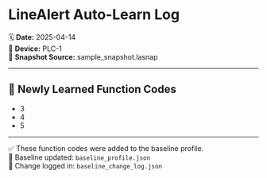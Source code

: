 # LineAlert Auto-Learn Log

🗓 **Date:** 2025-04-14  
🔧 **Device:** PLC-1  
📁 **Snapshot Source:** sample_snapshot.lasnap  

---

## 📌 Newly Learned Function Codes
- 3
- 4
- 5

---

✅ These function codes were added to the baseline profile.  
📂 Baseline updated: `baseline_profile.json`  
📝 Change logged in: `baseline_change_log.json`
